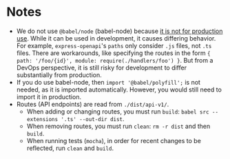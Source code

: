 # Notes

* We do not use `@babel/node` (babel-node) because [it is not for production use](https://babeljs.io/docs/en/babel-node). While it can be used in development, it causes differing behavior. For example, `express-openapi`'s `paths` only consider `.js` files, not `.ts` files. There are workarounds, like specifying the routes in the form `{ path: '/foo/{id}', module: require(./handlers/foo') }`. But from a DevOps perspective, it is still risky for development to differ substantially from production.
* If you do use babel-node, then `import '@babel/polyfill';` is not needed, as it is imported automatically. However, you would still need to import it in production.
* Routes (API endpoints) are read from `./dist/api-v1/`.
  * When adding or changing routes, you must run `build`: `babel src --extensions '.ts' --out-dir dist`.
  * When removing routes, you must run `clean`: `rm -r dist` and then `build`.
  * When running tests (`mocha`), in order for recent changes to be reflected, run `clean` and `build`.

